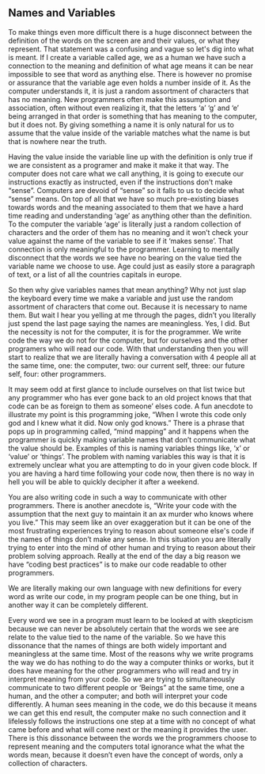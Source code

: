 ## Names and Variables

To make things even more difficult there is a huge disconnect between the definition of the words on the screen are and their values, or what they represent. That statement was a confusing and vague so let's dig into what is meant. If I create a variable called age, we as a human we have such a connection to the meaning and definition of what age means it can be near impossible to see that word as anything else. There is however no promise or assurance that the variable age even holds a number inside of it. As the computer understands it, it is just a random assortment of characters that has no meaning. New programmers often make this assumption and association, often without even realizing it, that the letters ‘a’ ‘g’ and ‘e’ being arranged in that order is something that has meaning to the computer, but it does not. By giving something a name it is only natural for us to assume that the value inside of the variable matches what the name is but that is nowhere near the truth.

Having the value inside the variable line up with the definition is only true if we are consistent as a programer and make it make it that way. The computer does not care what we call anything, it is going to execute our instructions exactly as instructed, even if the instructions don’t make “sense”. Computers are devoid of “sense” so it falls to us to decide what “sense” means. On top of all that we have so much pre-existing biases towards words and the meaning associated to them that we have a hard time reading and understanding ‘age’ as anything other than the definition. To the computer the variable ‘age’ is literally just a random collection of characters and the order of them has no meaning and it won’t check your value against the name of the variable to see if it ‘makes sense’. That connection is only meaningful to the programmer. Learning to mentally disconnect that the words we see have no bearing on the value tied the variable name we choose to use. Age could just as easily store a paragraph of text, or a list of all the countries capitals in europe.

So then why give variables names that mean anything? Why not just slap the keyboard every time we make a variable and just use the random assortment of characters that come out. Because it is necessary to name them. But wait I hear you yelling at me through the pages, didn’t you literally just spend the last page saying the names are meaningless. Yes, I did. But the necessity is not for the computer, it is for the programmer. We write code the way we do not for the computer, but for ourselves and the other programers who will read our code. With that understanding then you will start to realize that we are literally having a conversation with 4 people all at the same time, one: the computer, two: our current self, three: our future self, four: other programmers.

It may seem odd at first glance to include ourselves on that list twice but any programmer who has ever gone back to an old project knows that that code can be as foreign to them as someone’ elses code. A fun anecdote to illustrate my point is this programming joke, “When I wrote this code only god and I knew what it did. Now only god knows.” There is a phrase that pops up in programming called, “mind mapping” and it happens when the programmer is quickly making variable names that don’t communicate what the value should be. Examples of this is naming variables things like, ‘x’ or ‘value’ or ‘things’. The problem with naming variables this way is that it is extremely unclear what you are attempting to do in your given code block. If you are having a hard time following your code now, then there is no way in hell you will be able to quickly decipher it after a weekend.

You are also writing code in such a way to communicate with other programmers. There is another anecdote is, “Write your code with the assumption that the next guy to maintain it an ax murder who knows where you live.” This may seem like an over exaggeration but it can be one of the most frustrating experiences trying to reason about someone else's code if the names of things don’t make any sense. In this situation you are literally trying to enter into the mind of other human and trying to reason about their problem solving approach. Really at the end of the day a big reason we have “coding best practices” is to make our code readable to other programmers.

We are literally making our own language with new definitions for every word as write our code, in my program people can be one thing, but in another way it can be completely different.

Every word we see in a program must learn to be looked at with skepticism because we can never be absolutely certain that the words we see are relate to the value tied to the name of the variable. So we have this dissonance that the names of things are both widely important and meaningless at the same time. Most of the reasons why we write programs the way we do has nothing to do the way a computer thinks or works, but it does have meaning for the other programmers  who will read and try in interpret meaning from your code. So we are trying to simultaneously communicate to two different people or ‘Beings” at the same time, one a human, and the other a computer; and both will interpret your code differently. A human sees meaning in the code, we do this because it means we can get this end result, the computer make no such connection and it lifelessly follows the instructions one step at a time with no concept of what came before and what will come next or the meaning it provides the user. There is this dissonance between the words we the programmers choose to represent meaning and the computers total ignorance what the what the words mean, because it doesn’t even have the concept of words, only a collection of characters.